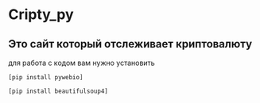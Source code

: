 # Cripty_py

## Это сайт который отслеживает криптовалюту 
для работа с кодом вам нужно установить 

 
 `[pip install pywebio]`

 `[pip install beautifulsoup4]`